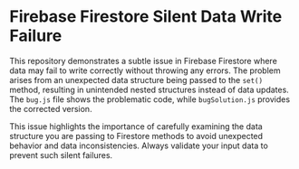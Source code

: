 # Firebase Firestore Silent Data Write Failure

This repository demonstrates a subtle issue in Firebase Firestore where data may fail to write correctly without throwing any errors.  The problem arises from an unexpected data structure being passed to the `set()` method, resulting in unintended nested structures instead of data updates.  The `bug.js` file shows the problematic code, while `bugSolution.js` provides the corrected version.

This issue highlights the importance of carefully examining the data structure you are passing to Firestore methods to avoid unexpected behavior and data inconsistencies.  Always validate your input data to prevent such silent failures.